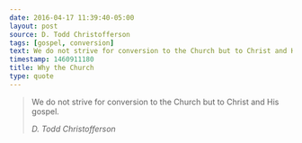 ```yaml
---
date: 2016-04-17 11:39:40-05:00
layout: post
source: D. Todd Christofferson
tags: [gospel, conversion]
text: We do not strive for conversion to the Church but to Christ and His gospel.
timestamp: 1460911180
title: Why the Church
type: quote
---
```

> We do not strive for conversion to the Church but to Christ and His gospel.
> 
> <cite>D. Todd Christofferson</cite>